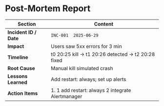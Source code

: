 # Post-Mortem Report

| Section | Content |
| ------- | ------- |
| **Incident ID / Date** | `INC-001  2025-06-29` |
| **Impact** | Users saw 5xx errors for 3 min |
| **Timeline** | t0 20:25 kill → t1 20:26 detected → t2 20:28 fixed |
| **Root Cause** | Manual kill simulated crash |
| **Lessons Learned** | Add restart: always; set up alerts |
| **Action Items** | 1. 1 add restart: always 2 integrate Alertmanager |
